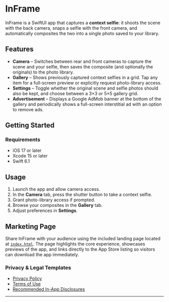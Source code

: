 # InFrame

InFrame is a SwiftUI app that captures a **context selfie**: it shoots the scene with the back camera, snaps a selfie with the front camera, and automatically composites the two into a single photo saved to your library.

## Features
- **Camera** – Switches between rear and front cameras to capture the scene and your selfie, then saves the composite (and optionally the originals) to the photo library.
- **Gallery** – Shows previously captured context selfies in a grid. Tap any item for a full-screen preview or explicitly request photo-library access.
- **Settings** – Toggle whether the original scene and selfie photos should also be kept, and choose between a 3×3 or 5×5 gallery grid.
- **Advertisement** – Displays a Google AdMob banner at the bottom of the gallery and periodically shows a full-screen interstitial ad with an option to remove ads.

## Getting Started
### Requirements
- iOS 17 or later
- Xcode 15 or later
- Swift 6.1

## Usage
1. Launch the app and allow camera access.
2. In the **Camera** tab, press the shutter button to take a context selfie.
3. Grant photo-library access if prompted.
4. Browse your composites in the **Gallery** tab.
5. Adjust preferences in **Settings**.

## Marketing Page
Share InFrame with your audience using the included landing page located at [`index.html`](index.html). The page highlights the
core experience, showcases previews of the app, and links directly to the App Store listing so visitors can download the app
immediately.

### Privacy & Legal Templates
- [Privacy Policy](PRIVACY_POLICY.md)
- [Terms of Use](TERMS_OF_USE.md)
- [Recommended In-App Disclosures](IN_APP_DISCLOSURES.md)

---
